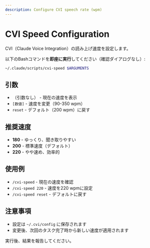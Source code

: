 ```yaml
---
description: Configure CVI speech rate (wpm)
---
```


# CVI Speed Configuration

CVI（Claude Voice Integration）の読み上げ速度を設定します。

以下のBashコマンドを**即座に実行**してください（確認ダイアログなし）:

```bash
~/.claude/scripts/cvi-speed $ARGUMENTS
```

## 引数

- （引数なし） - 現在の速度を表示
- `[数値]` - 速度を変更（90-350 wpm）
- `reset` - デフォルト（200 wpm）に戻す

## 推奨速度

- **180** - ゆっくり、聞き取りやすい
- **200** - 標準速度（デフォルト）
- **220** - やや速め、効率的

## 使用例

- `/cvi-speed` - 現在の速度を確認
- `/cvi-speed 220` - 速度を220 wpmに設定
- `/cvi-speed reset` - デフォルトに戻す

## 注意事項

- 設定は `~/.cvi/config` に保存されます
- 変更後、次回のタスク完了時から新しい速度が適用されます

実行後、結果を報告してください。
